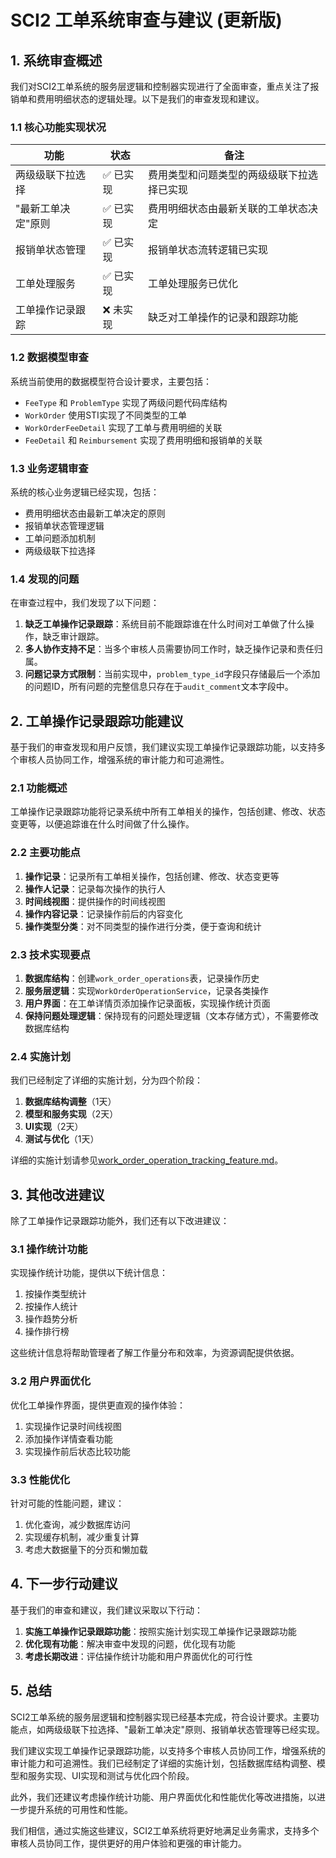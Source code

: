 # SCI2 工单系统审查与建议 (更新版)

## 1. 系统审查概述

我们对SCI2工单系统的服务层逻辑和控制器实现进行了全面审查，重点关注了报销单和费用明细状态的逻辑处理。以下是我们的审查发现和建议。

### 1.1 核心功能实现状况

| 功能 | 状态 | 备注 |
|------|------|------|
| 两级级联下拉选择 | ✅ 已实现 | 费用类型和问题类型的两级级联下拉选择已实现 |
| "最新工单决定"原则 | ✅ 已实现 | 费用明细状态由最新关联的工单状态决定 |
| 报销单状态管理 | ✅ 已实现 | 报销单状态流转逻辑已实现 |
| 工单处理服务 | ✅ 已实现 | 工单处理服务已优化 |
| 工单操作记录跟踪 | ❌ 未实现 | 缺乏对工单操作的记录和跟踪功能 |

### 1.2 数据模型审查

系统当前使用的数据模型符合设计要求，主要包括：

- `FeeType` 和 `ProblemType` 实现了两级问题代码库结构
- `WorkOrder` 使用STI实现了不同类型的工单
- `WorkOrderFeeDetail` 实现了工单与费用明细的关联
- `FeeDetail` 和 `Reimbursement` 实现了费用明细和报销单的关联

### 1.3 业务逻辑审查

系统的核心业务逻辑已经实现，包括：

- 费用明细状态由最新工单决定的原则
- 报销单状态管理逻辑
- 工单问题添加机制
- 两级级联下拉选择

### 1.4 发现的问题

在审查过程中，我们发现了以下问题：

1. **缺乏工单操作记录跟踪**：系统目前不能跟踪谁在什么时间对工单做了什么操作，缺乏审计跟踪。
2. **多人协作支持不足**：当多个审核人员需要协同工作时，缺乏操作记录和责任归属。
3. **问题记录方式限制**：当前实现中，`problem_type_id`字段只存储最后一个添加的问题ID，所有问题的完整信息只存在于`audit_comment`文本字段中。

## 2. 工单操作记录跟踪功能建议

基于我们的审查发现和用户反馈，我们建议实现工单操作记录跟踪功能，以支持多个审核人员协同工作，增强系统的审计能力和可追溯性。

### 2.1 功能概述

工单操作记录跟踪功能将记录系统中所有工单相关的操作，包括创建、修改、状态变更等，以便追踪谁在什么时间做了什么操作。

### 2.2 主要功能点

1. **操作记录**：记录所有工单相关操作，包括创建、修改、状态变更等
2. **操作人记录**：记录每次操作的执行人
3. **时间线视图**：提供操作的时间线视图
4. **操作内容记录**：记录操作前后的内容变化
5. **操作类型分类**：对不同类型的操作进行分类，便于查询和统计

### 2.3 技术实现要点

1. **数据库结构**：创建`work_order_operations`表，记录操作历史
2. **服务层逻辑**：实现`WorkOrderOperationService`，记录各类操作
3. **用户界面**：在工单详情页添加操作记录面板，实现操作统计页面
4. **保持问题处理逻辑**：保持现有的问题处理逻辑（文本存储方式），不需要修改数据库结构

### 2.4 实施计划

我们已经制定了详细的实施计划，分为四个阶段：

1. **数据库结构调整**（1天）
2. **模型和服务实现**（2天）
3. **UI实现**（2天）
4. **测试与优化**（1天）

详细的实施计划请参见[work_order_operation_tracking_feature.md](./work_order_operation_tracking_feature.md)。

## 3. 其他改进建议

除了工单操作记录跟踪功能外，我们还有以下改进建议：

### 3.1 操作统计功能

实现操作统计功能，提供以下统计信息：

1. 按操作类型统计
2. 按操作人统计
3. 操作趋势分析
4. 操作排行榜

这些统计信息将帮助管理者了解工作量分布和效率，为资源调配提供依据。

### 3.2 用户界面优化

优化工单操作界面，提供更直观的操作体验：

1. 实现操作记录时间线视图
2. 添加操作详情查看功能
3. 实现操作前后状态比较功能

### 3.3 性能优化

针对可能的性能问题，建议：

1. 优化查询，减少数据库访问
2. 实现缓存机制，减少重复计算
3. 考虑大数据量下的分页和懒加载

## 4. 下一步行动建议

基于我们的审查和建议，我们建议采取以下行动：

1. **实施工单操作记录跟踪功能**：按照实施计划实现工单操作记录跟踪功能
2. **优化现有功能**：解决审查中发现的问题，优化现有功能
3. **考虑长期改进**：评估操作统计功能和用户界面优化的可行性

## 5. 总结

SCI2工单系统的服务层逻辑和控制器实现已经基本完成，符合设计要求。主要功能点，如两级级联下拉选择、"最新工单决定"原则、报销单状态管理等已经实现。

我们建议实现工单操作记录跟踪功能，以支持多个审核人员协同工作，增强系统的审计能力和可追溯性。我们已经制定了详细的实施计划，包括数据库结构调整、模型和服务实现、UI实现和测试与优化四个阶段。

此外，我们还建议考虑操作统计功能、用户界面优化和性能优化等改进措施，以进一步提升系统的可用性和性能。

我们相信，通过实施这些建议，SCI2工单系统将更好地满足业务需求，支持多个审核人员协同工作，提供更好的用户体验和更强的审计能力。